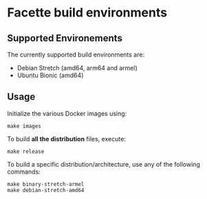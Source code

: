 Facette build environments
==========================

Supported Environements
-----------------------

The currently supported build environments are:

 * Debian Stretch (amd64, arm64 and armel)
 * Ubuntu Bionic (amd64)

Usage
-----

Initialize the various Docker images using:

    make images

To build **all the distribution** files, execute:

    make release

To build a specific distribution/architecture, use any of the following
commands:

    make binary-stretch-armel
    make debian-stretch-amd64
